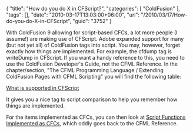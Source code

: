 {
	"title": "How do you do X in CFScript?",
	"categories": [
		"ColdFusion"
	],
	"tags": [],
	"date": "2010-03-17T13:03:00+06:00",
	"url": "/2010/03/17/How-do-you-do-X-in-CFScript",
	"guid": "3752"
}

With ColdFusion 9 allowing for script-based CFCs, a lot more people (I assume!) are making use of CFScript. Adobe expanded support for many (but not yet all) of ColdFusion tags into script. You may, however, forget exactly how things are implemented. For example, the cfdump tag is writeDump in CFScript. If you want a handy reference to this, you need to use the ColdFusion Developer's Guide, not the CFML Reference. In the chapter/section, "The CFML Programming Language / Extending ColdFusion Pages with CFML Scripting" you will find the following table:

<a href="http://help.adobe.com/en_US/ColdFusion/9.0/Developing/WSe9cbe5cf462523a02805926a1237efcbfd5-7ffe.html">What is supported in CFScript</a>

It gives you a nice tag to script comparison to help you remember how things are implemented. 

For the items implemented as CFCs, you can then look at <a href="http://help.adobe.com/en_US/ColdFusion/9.0/CFMLRef/WSe9cbe5cf462523a0693d5dae123bcd28f6d-8000.html">Script Functions Implemented as CFCs</a>, which oddly goes back to the CFML Reference.